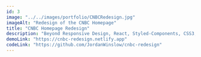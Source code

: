 ```yaml
---
id: 3
image: "../../images/portfolio/CNBCRedesign.jpg"
imageAlt: "Redesign of the CNBC Homepage"
title: "CNBC Homepage Redesign"
description: "Beyond Responsive Design, React, Styled-Components, CSS3, Atomic Design"
demoLink: "https://cnbc-redesign.netlify.app"
codeLink: "https://github.com/JordanWinslow/cnbc-redesign"
---
```

